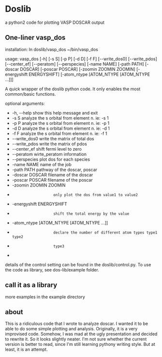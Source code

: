 # Doslib

a python2 code for plotting VASP DOSCAR output

## One-liner vasp_dos

installation: ln doslib/vasp_dos ~/bin/vasp_dos

usage: vasp_dos [-h] [-s S] [-p P] [-d D] [-f F] [--write_dos0] [--write_pdos]
                [--center_ef] [--peratom] [--perspecies] [-name NAME]
                [-path PATH] [-doscar DOSCAR] [-poscar POSCAR]
                [-zoomin ZOOMIN ZOOMIN] [-energyshift ENERGYSHIFT]
                [-atom_ntype [ATOM_NTYPE [ATOM_NTYPE ...]]]

A quick wrapper of the doslib python code. It only enables the most
common/basic functions.

optional arguments:

 *  -h, --help            show this help message and exit
 *  -s S                  analyze the s orbital from element n. ie: -s 1
 *  -p P                  analyze the s orbital from element n. ie: -p 1
 *  -d D                  analyze the s orbital from element n. ie: -d 1
 *  -f F                  analyze the s orbital from element n. ie: -f 1
 *  --write_dos0          write the matrix of total dos
 *  --write_pdos          write the matrix of pdos
 *  --center_ef           shift fermi level to zero
 *  --peratom             wirte_peratom information
 *  --perspecies          plot dos for each species
 *  -name NAME            name of the job
 *  -path PATH            pathway of the doscar, poscar
 *  -doscar DOSCAR        filename of the doscar
 *  -poscar POSCAR        filename of the poscar
 *  -zoomin ZOOMIN ZOOMIN
 *                        only plot the dos from value1 to value2
 *  -energyshift ENERGYSHIFT
 *                        shift the total energy by the value
 *  -atom_ntype [ATOM_NTYPE [ATOM_NTYPE ...]]
 *                        declare the number of different atom types type1     type2
 *                        type3
 *

details of the control setting can be found in the doslib/control.py. To use
the code as library, see dos-lib/example folder.

## call it as a library

more examples in the example directory

## about

This is a ridiculous code that I wrote to analyze doscar. I wanted it to be able to do some simple plotting and analysis. Originally, it is a very improvised code. Somehow, I was mad at the ugly presentation and decided to rewrite it. So it looks slightly neater. I'm not sure whether the current version is better to read, since I'm still learning pythony writing style. But at least, it is an attempt.
